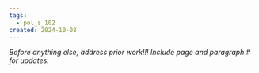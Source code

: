 ```yaml
---
tags:
  - pol_s_102
created: 2024-10-08
---
```


*Before anything else, address prior work!!! Include page and paragraph # for updates.*